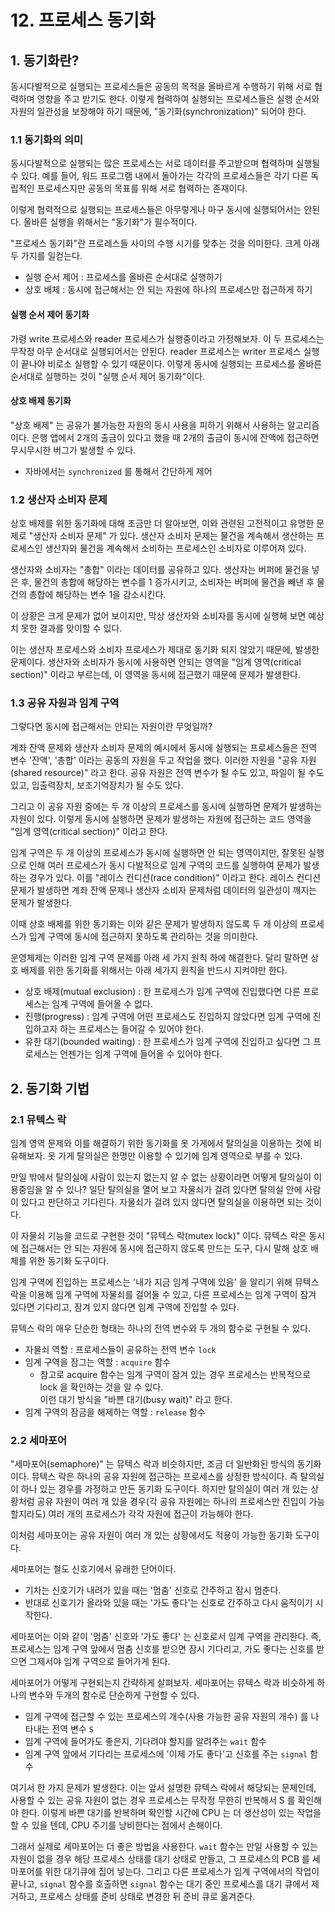# 12. 프로세스 동기화

## 1. 동기화란?&#x20;

동시다발적으로 실행되는 프로세스들은 공동의 목적을 올바르게 수행하기 위해 서로 협력하며 영향을 주고 받기도 한다. 이렇게 협력하여 실행되는 프로세스들은 실행 순서와 자원의 일관성을 보장해야 하기 때문에, "동기화(synchronization)" 되어야 한다.&#x20;

### 1.1 동기화의 의미&#x20;

동시다발적으로 실행되는 많은 프로세스는 서로 데이터를 주고받으며 협력하며 실행될 수 있다. 예를 들어, 워드 프로그램 내에서 돌아가는 각각의 프로세스들은 각기 다른 독립적인 프로세스지만 공동의 목표를 위해 서로 협력하는 존재이다.&#x20;

이렇게 협력적으로 실행되는 프로세스들은 아무렇게나 마구 동시에 실행되어서는 안된다. 올바른 실행을 위해서는 "동기화"가 필수적이다.&#x20;

"프로세스 동기화"란 프로레스들 사이의 수행 시기를 맞추는 것을 의미한다. 크게 아래 두 가지를 일컫는다.&#x20;

* 실행 순서 제어 : 프로세스를 올바른 순서대로 실행하기&#x20;
* 상호 배체 : 동시에 접근해서는 안 되는 자원에 하나의 프로세스만 접근하게 하기&#x20;

#### 실행 순서 제어 동기화&#x20;

가령 write 프로세스와 reader 프로세스가 실행중이라고 가정해보자. 이 두 프로세스는 무작정 아무 순서대로 실행되어서는 안된다. reader 프로세스는 writer 프로세스 실행이 끝나야 비로소 실행할 수 있기 때문이다. 이렇게 동시에 실행되는 프로세스를 올바른 순서대로 실행하는 것이 "실행 순서 제어 동기화"이다.&#x20;

#### 상호 배제 동기화&#x20;

"상호 배제" 는 공유가 불가능한 자원의 동시 사용을 피하기 위해서 사용하는 알고리즘이다. 은행 앱에서 2개의 출금이 있다고 했을 때 2개의 출금이 동시에 잔액에 접근하면 무시무시한 버그가 발생할 수 있다.&#x20;

* 자바에서는 `synchronized` 를 통해서 간단하게 제어&#x20;

### 1.2 생산자 소비자 문제&#x20;

상호 배제를 위한 동기화에 대해 조금만 더 알아보면, 이와 관련된 고전적이고 유명한 문제로 "생산자 소비자 문제" 가 있다. 생산자 소비자 문제는 물건을 계속해서 생산하는 프로세스인 생산자와 물건을 계속해서 소비하는 프로세스인 소비자로 이루어져 있다.&#x20;

생산자와 소비자는 "총합" 이라는 데이터를 공유하고 있다. 생산자는 버퍼에 물건을 넣은 후, 물건의 총합에 해당하는 변수를 1 증가시키고, 소비자는 버퍼에 물건을 빼낸 후 물건의 총합에 해당하는 변수 1을 감소시킨다.&#x20;

이 상황은 크게 문제가 없어 보이지만, 막상 생산자와 소비자를 동시에 실행해 보면 예상치 못한 결과를 맞이할 수 있다.&#x20;

이는 생산자 프로세스와 소비자 프로세스가 제대로 동기화 되지 않았기 때문에, 발생한 문제이다. 생산자와 소비자가 동시에 사용하면 안되는 영역을 "임계 영역(critical section)" 이라고 부르는데, 이 영역을 동시에 접근했기 때문에 문제가 발생한다.&#x20;

### 1.3 공유 자원과 임계 구역

그렇다면 동시에 접근해서는 안되는 자원이란 무엇일까?&#x20;

계좌 잔액 문제와 생산자 소비자 문제의 예시에서 동시에 실행되는 프로세스들은 전역 변수 '잔액', '총합' 이라는 공동의 자원을 두고 작업을 했다. 이러한 자원을 "공유 자원(shared resource)" 라고 한다. 공유 자원은 전역 변수가 될 수도 있고, 파일이 될 수도 있고, 입출력장치, 보조기억장치가 될 수도 있다.

그리고 이 공유 자원 중에는 두 개 이상의 프로세스를 동시에 실행하면 문제가 발생하는 자원이 있다. 이렇게 동시에 실행하면 문제가 발생하는 자원에 접근하는 코드 영역을 "임계 영역(critical section)" 이라고 한다.&#x20;

임계 구역은 두 개 이상의 프로세스가 동시에 실행하면 안 되는 영역이지만, 잘못된 실행으로 인해 여러 프로세스가 동시 다발적으로 임계 구역의 코드를 실행하여 문제가 발생하는 경우가 있다. 이를 "레이스 컨디션(race condition)" 이라고 한다. 레이스 컨디션 문제가 발생하면 계좌 잔액 문제나 생산자 소비자 문제처럼 데이터의 일관성이 깨지는 문제가 발생한다.&#x20;

이때 상호 배제를 위한 동기화는 이와 같은 문제가 발생하지 않도록 두 개 이상의 프로세스가 임계 구역에 동시에 접근하지 못하도록 관리하는 것을 의미한다.&#x20;

운영체제는 이러한 임계 구역 문제를 아래 세 가지 원칙 하에 해결한다. 달리 말하면 상호 배제를 위한 동기화를 위해서는 아래 세가지 원칙을 반드시 지켜야만 한다.&#x20;

* 상호 배제(mutual exclusion) : 한 프로세스가 임계 구역에 진입했다면 다른 프로세스는 임계 구역에 들어올 수 없다.&#x20;
* 진행(progress) : 임계 구역에 어떤 프로세스도 진입하지 않았다면 임계 구역에 진입하고자 하는 프로세스는 들어갈 수 있어야 한다.&#x20;
* 유한 대기(bounded waiting) : 한 프로세스가 임계 구역에 진입하고 싶다면 그 프로세스는 언젠가는 임계 구역에 들어올 수 있어야 한다. &#x20;

## 2. 동기화 기법

### 2.1 뮤텍스 락

임계 영역 문제와 이를 해결하기 위한 동기화를 옷 가게에서 탈의실을 이용하는 것에 비유해보자. 옷 가게 탈의실은 한명만 이용할 수 있기에 임계 영역으로 부를 수 있다.&#x20;

만일 밖에서 탈의실에 사람이 있는지 없는지 알 수 없는 상황이라면 어떻게 탈의실이 이용중임을 알 수 있나? 일단 탈의실을 열어 보고 자물쇠가 걸려 있다면 탈의실 안에 사람이 있다고 판단하고 기다린다. 자물쇠가 걸려 있지 않다면 탈의실을 이용하면 되는 것이다.&#x20;

이 자물쇠 기능을 코드로 구현한 것이 "뮤텍스 락(mutex lock)" 이다. 뮤텍스 락은 동시에 접근해서는 안 되는 자원에 동시에 접근하지 않도록 만드는 도구, 다시 말해 상호 배체를 위한 동기화 도구이다.&#x20;

임계 구역에 진입하는 프로세스는 '내가 지금 임계 구역에 있음' 을 알리기 위해 뮤텍스 락을 이용해 임계 구역에 자물쇠를 걸어둘 수 있고, 다른 프로세스는 임계 구역이 잠겨 있다면 기다리고, 잠겨 있지 않다면 임계 구역에 진입할 수 있다.&#x20;

뮤텍스 락의 매우 단순한 형태는 하나의 전역 변수와 두 개의 함수로 구현될 수 있다.&#x20;

* 자물쇠 역할 : 프로세스들이 공유하는 전역 변수 `lock`&#x20;
* 임계 구역을 잠그는 역할 : `acquire` 함수&#x20;
  * 참고로 acquire 함수는 임계 구역이 잠겨 있는 경우 프로세스는 반복적으로 lock 을 확인하는 것을 알 수 있다.\
    이런 대기 방식을 "바쁜 대기(busy wait)" 라고 한다.&#x20;
* 임계 구역의 잠금을 해제하는 역할 : `release` 함수&#x20;

### 2.2 세마포어&#x20;

"세마포어(semaphore)" 는 뮤텍스 락과 비슷하지만, 조금 더 일반화된 방식의 동기화이다. 뮤텍스 락은 하나의 공유 자원에 접근하는 프로세스를 상정한 방식이다. 즉 탈의실이 하나 있는 경우를 가정하고 만든 동기화 도구이다. 하지만 탈의실이 여러 개 있는 상황처럼 공유 자원이 여러 개 있을 경우(각 공유 자원에는 하나의 프로세스만 진입이 가능할지라도) 여러 개의 프로세스가 각각 자원에 접근이 가능해야 한다.&#x20;

이처럼 세마포어는 공유 자원이 여러 개 있는 상황에서도 적용이 가능한 동기화 도구이다.&#x20;

세마포어는 철도 신호기에서 유래한 단어이다.&#x20;

* 기차는 신호기가 내려가 있을 때는 '멈춤' 신호로 간주하고 잠시 멈춘다.&#x20;
* 반대로 신호기가 올라와 있을 때는 '가도 좋다'는 신호로 간주하고 다시 움직이기 시작한다.&#x20;

세마포어는 이와 같이 '멈춤' 신호와 '가도 좋다' 는 신호로서 임계 구역을 관리한다. 즉, 프로세스는 임계 구역 앞에서 멈춤 신호를 받으면 잠시 기다리고, 가도 좋다는 신호를 받으면 그제서야 임계 구역으로 들어가게 된다.&#x20;

세마포어가 어떻게 구현되는지 간략하게 살펴보자. 세마포어는 뮤텍스 락과 비슷하게 하나의 변수와 두개의 함수로 단순하게 구현할 수 있다.&#x20;

* 임계 구역에 접근할 수 있는 프로세스의 개수(사용 가능한 공유 자원의 개수) 를 나타내는 전역 변수 `S`
* 임계 구역에 들어가도 좋은지, 기다려야 할지를 알려주는 `wait` 함수&#x20;
* 임계 구역 앞에서 기다리는 프로세스에 '이제 가도 좋다'고 신호를 주는 `signal` 함수&#x20;

여기서 한 가지 문제가 발생한다. 이는 앞서 설명한 뮤텍스 락에서 해당되는 문제인데, 사용할 수 있는 공유 자원이 없는 경우 프로세스는 무작정 무한히 반복해서 S 를 확인해야 한다. 이렇게 바쁜 대기를 반복하며 확인할 시간에 CPU 는 더 생산성이 있는 작업을 할 수 있을 텐데, CPU 주기를 낭비한다는 점에서 손해이다.&#x20;

그래서 실제로 세마포어는 더 좋은 방법을 사용한다. `wait` 함수는 만일 사용할 수 있는 자원이 없을 경우 해당 프로세스 상태를 대기 상태로 만들고, 그 프로세스의 PCB 를 세마포어를 위한 대기큐에 집어 넣는다. 그리고 다른 프로세스가 임계 구역에서의 작업이 끝나고, `signal` 함수를 호출하면 `signal` 함수는 대기 중인 프로세스를 대기 큐에서 제거하고, 프로세스 상태를 준비 상태로 변경한 뒤 준비 큐로 옮겨준다.&#x20;
